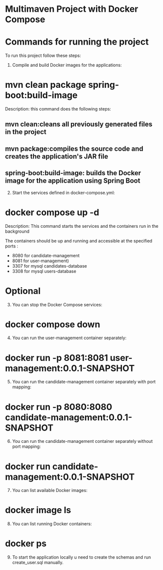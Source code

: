 # Multimaven Project with Docker Compose

# Commands for running the project

To run this project follow these steps:

1. Compile and build Docker images for the applications:

# mvn clean package spring-boot:build-image

Description: this command does the following steps:

## mvn clean:cleans all previously generated files in the project
## mvn package:compiles the source code and creates the application's JAR file
## spring-boot:build-image: builds the Docker image for the application using Spring Boot

2. Start the services defined in docker-compose.yml:

# docker compose up -d

Description: This command starts the services and the containers run in the background

The containers should be up and running and accessible at the specified ports :
- 8080 for candidate-management
- 8081 for user-management) 
- 3307 for mysql candidates-database
- 3308 for mysql users-database

# Optional

3. You can stop the Docker Compose services:

# docker compose down

4. You can run the user-management container separately:

# docker run -p 8081:8081 user-management:0.0.1-SNAPSHOT

5. You can run the candidate-management container separately with port mapping:

# docker run -p 8080:8080 candidate-management:0.0.1-SNAPSHOT

6. You can run the candidate-management container separately without port mapping:

# docker run candidate-management:0.0.1-SNAPSHOT

7. You can list available Docker images:

# docker image ls

8. You can list running Docker containers:

# docker ps

9. To start the application locally u need to create the schemas and run create_user.sql manually.